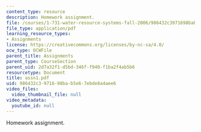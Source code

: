 ```yaml
---
content_type: resource
description: Homework assignment.
file: /courses/1-731-water-resource-systems-fall-2006/986432c3971698bab5e67ebde8a4aee6_assn1.pdf
file_type: application/pdf
learning_resource_types:
- Assignments
license: https://creativecommons.org/licenses/by-nc-sa/4.0/
ocw_type: OCWFile
parent_title: Assignments
parent_type: CourseSection
parent_uid: 2d7a32f1-d5bd-346f-f940-f1ba2f4ab5b6
resourcetype: Document
title: assn1.pdf
uid: 986432c3-9716-98ba-b5e6-7ebde8a4aee6
video_files:
  video_thumbnail_file: null
video_metadata:
  youtube_id: null
---
```

Homework assignment.